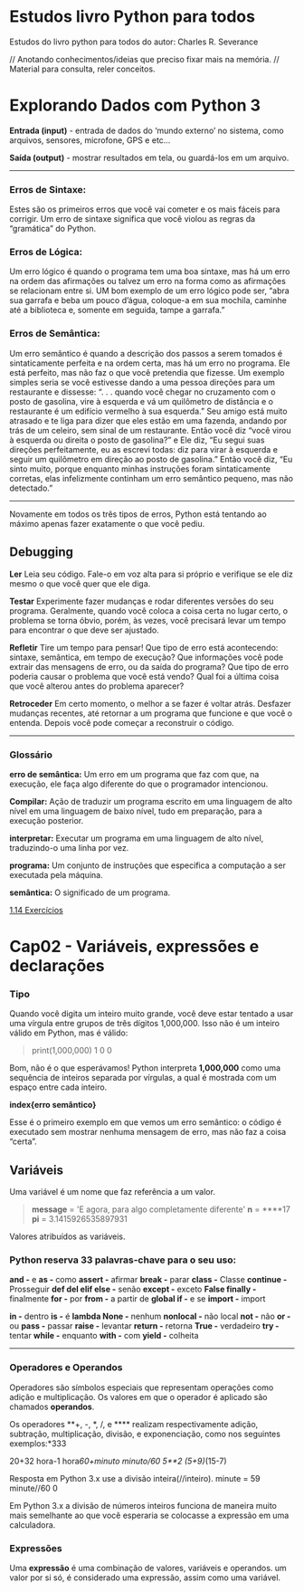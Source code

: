 # Estudos livro Python para todos 

Estudos do livro python para todos do autor: Charles R. Severance

// Anotando conhecimentos/ideias que preciso fixar mais na memória.
// Material para consulta, reler conceitos.


# Explorando Dados com Python 3

**Entrada (input)** - entrada de dados do ‘mundo externo’ no sistema, como arquivos, sensores, microfone, GPS e etc…

**Saída (output)** - mostrar resultados em tela, ou guardá-los em um arquivo.

---

### **Erros de Sintaxe:**

Estes são os primeiros erros que você vai cometer e os mais
fáceis para corrigir. Um erro de sintaxe significa que você violou as regras da “gramática” do Python.

### **Erros de Lógica:**

Um erro lógico é quando o programa tem uma boa sintaxe, mas há um erro na ordem das afirmações ou talvez um erro na forma como as afirmações se relacionam entre si. UM bom exemplo de um erro lógico pode ser, “abra sua garrafa e beba um pouco d’água, coloque-a em sua mochila, caminhe até a biblioteca e, somente em seguida, tampe a garrafa.”

### **Erros de Semântica:**

Um erro semântico é quando a descrição dos passos a serem
tomados é sintaticamente perfeita e na ordem certa, mas há um erro no programa. Ele está perfeito, mas não faz o que você pretendia que fizesse. Um exemplo simples seria se você estivesse dando a uma pessoa direções para um restaurante e dissesse: “. . . quando você chegar no cruzamento com o posto
de gasolina, vire à esquerda e vá um quilômetro de distância e o restaurante é um edifício vermelho à sua esquerda.” Seu amigo está muito atrasado e te liga para dizer que eles estão em uma fazenda, andando por trás de um celeiro, sem sinal de um restaurante. Então você diz “você virou à esquerda ou direita o posto de gasolina?” e Ele diz, “Eu segui suas direções perfeitamente, eu as escrevi todas: diz para virar à esquerda e seguir um quilômetro em direção ao posto de gasolina.” Então
você diz, “Eu sinto muito, porque enquanto minhas instruções foram sintaticamente corretas, elas infelizmente continham um erro semântico pequeno, mas não detectado.”

---

Novamente em todos os três tipos de erros, Python está tentando ao máximo apenas fazer exatamente o que você pediu.

## Debugging

**Ler** Leia seu código. Fale-o em voz alta para si próprio e verifique se ele diz mesmo o que você quer que ele diga.

**Testar** Experimente fazer mudanças e rodar diferentes versões do seu programa. Geralmente, quando você coloca a coisa certa no lugar certo, o problema se torna óbvio, porém, às vezes, você precisará levar um tempo para encontrar o que deve ser ajustado.

**Refletir** Tire um tempo para pensar! Que tipo de erro está acontecendo: sintaxe, semântica, em tempo de execução? Que informações você pode extrair das mensagens de erro, ou da saída do programa? Que tipo de erro poderia causar o problema que você está vendo? Qual foi a última coisa que você alterou antes do problema aparecer? 

**Retroceder** Em certo momento, o melhor a se fazer é voltar atrás. Desfazer mudanças recentes, até retornar a um programa que funcione e que você o entenda. Depois você pode começar a reconstruir o código.

---

### Glossário

**erro de semântica:** Um erro em um programa que faz com que, na execução, ele faça algo diferente do que o programador intencionou.

**Compilar:** Ação de traduzir um programa escrito em uma linguagem de alto nível em uma linguagem de baixo nível, tudo em preparação, para a execução posterior.

**interpretar:** Executar um programa em uma linguagem de alto nível, traduzindo-o uma linha por vez.

**programa:** Um conjunto de instruções que especifica a computação a ser executada pela máquina.

**semântica:** O significado de um programa.

[1.14 Exercícios](https://www.notion.so/1-14-Exerc-cios-00347eae92604b8580c308330c280859)

# Cap02 - Variáveis, expressões e declarações

### Tipo

Quando você digita um inteiro muito grande, você deve estar tentado a usar uma
vírgula entre grupos de três dígitos 1,000,000. Isso não é um inteiro válido em
Python, mas é válido:

> print(1,000,000)
1 0 0
> 

Bom, não é o que esperávamos! Python interpreta **1,000,000** como uma sequência de inteiros separada por vírgulas, a qual é mostrada com um espaço entre cada inteiro.

**index{erro semântico}**

Esse é o primeiro exemplo em que vemos um erro semântico: o código é executado sem mostrar nenhuma mensagem de erro, mas não faz a coisa “certa”.

## Variáveis

Uma variável é um nome que faz referência a um valor.

> **message** = 'E agora, para algo completamente diferente'
**n** = ****17
**pi** = 3.1415926535897931
> 

Valores atribuídos as variáveis.

### Python reserva 33 palavras-chave para o seu uso:

**and -** e
**as -** como
**assert -** afirmar
**break -** parar
**class -** Classe
**continue -** Prosseguir
**def 
del
elif
else -** senão
**except -** exceto
**False
finally -** finalmente
**for -** por
**from -** a partir de
**global 
if -** e se
**import -** import

**in -** dentro
**is -** é
**lambda 
None -** nenhum
**nonlocal -** não local
**not -** não
**or -** ou 
**pass -** passar
**raise -** levantar
**return -** retorna
**True -** verdadeiro
**try -** tentar
**while -** enquanto
**with -** com 
**yield -** colheita

---

### Operadores e Operandos

Operadores são símbolos especiais que representam operações como adição e multiplicação. Os valores em que o operador é aplicado são chamados **operandos**.

Os operadores **+, -, *, /, e **** realizam respectivamente adição, subtração, multiplicação, divisão, e exponenciação, como nos seguintes exemplos:*333

20+32
hora-1
hora*60+minuto
minuto/60
5**2
(5+9)*(15-7)

Resposta em Python 3.x use a divisão inteira(//inteiro).
minute = 59
minute//60
0

Em Python 3.x a divisão de números inteiros funciona de maneira muito mais semelhante ao que você esperaria se colocasse a expressão em uma calculadora.

### Expressões

Uma **expressão** é uma combinação de valores, variáveis e operandos. um valor por si só, é considerado uma expressão, assim como uma variável.
